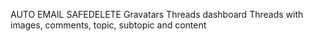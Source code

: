 AUTO EMAIL
SAFEDELETE
Gravatars
Threads dashboard
Threads with images, comments, topic, subtopic and content